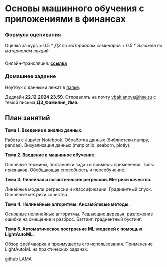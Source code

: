 # Основы машинного обучения с приложениями в финансах

### Формула оценивания
Oценка за курс = 0.5 * _ДЗ по материалам семинаров_ + 0.5 * _Экзамен по материалам лекций_

### 
Онлайн-трансляция: __[ссылка](https://my.mts-link.ru/event/2064294388/672849968)__
### 

### Домашнее задание 

Ноутбук с данными лежат в [папке](https://github.com/Bakibak/ML_Finance_2024/tree/main/%D0%94%D0%BE%D0%BC%D0%B0%D1%88%D0%BD%D0%B5%D0%B5%20%D0%B7%D0%B0%D0%B4%D0%B0%D0%BD%D0%B8%D0%B5). 

Дедлайн **22.12.2024 23.59**. Отправлять на почту vbaklanova@hse.ru с темой письма **ДЗ_Фамилия_Имя**.     
##
## План занятий

__Тема 1. Введение в анализ данных.__

Работа c Jupyter Notebook. Обработка данных (библиотеки numpy, pandas). Визуализация данных (matplotlib, seaborn, plotly).


__Тема 2. Введение в машинное обучение.__

Основные термины, постановки задач и примеры применения. Типы признаков. Обобщающая способность и переобучение.

 

__Тема 3. Линейная и логистические регрессии. Метрики качества.__

Линейные модели регрессии и классификации. Градиентный спуск. Основные метрики качества.

 

__Тема 4. Нелинейные алгоритмы. Ансамблевые методы.__

Основные нелинейные алгоритмы. Решающие деревья, разложение ошибки на смещение и разброс. Бэггинг, градиентный бустинг.

 

__Тема 5.  Автоматическое построение ML-моделей с помощью LightAutoML.__

Обзор фреймворка и преимуществ его использования. Применение LightAutoML на практических задачах.

[github LAMA](https://github.com/sberbank-ai-lab/LightAutoML)
